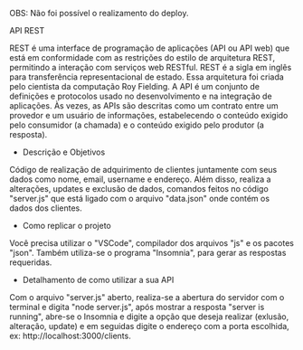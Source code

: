 OBS: Não foi possível o realizamento do deploy.

API REST

REST é uma interface de programação de aplicações (API ou API web) que está em conformidade com as restrições do estilo de arquitetura REST, 
permitindo a interação com serviços web RESTful. REST é a sigla em inglês para transferência representacional de estado. Essa arquitetura 
foi criada pelo cientista da computação Roy Fielding. A API é um conjunto de definições e protocolos usado no desenvolvimento e na integração 
de aplicações. Às vezes, as APIs são descritas como um contrato entre um provedor e um usuário de informações, estabelecendo o conteúdo exigido 
pelo consumidor (a chamada) e o conteúdo exigido pelo produtor (a resposta).

- Descrição e Objetivos

Código de realização de adquirimento de clientes juntamente com seus dados como nome, email, username e endereço. Além disso, realiza a alterações,
updates e exclusão de dados, comandos feitos no código "server.js" que está ligado com o arquivo "data.json" onde contém os dados dos clientes.

- Como replicar o projeto

Você precisa utilizar o "VSCode", compilador dos arquivos "js" e os pacotes "json". Também utiliza-se o programa "Insomnia", para gerar as respostas
requeridas.

- Detalhamento de como utilizar a sua API

Com o arquivo "server.js" aberto, realiza-se a abertura do servidor com o terminal e digita "node server.js", após mostrar a resposta "server is running",
abre-se o Insomnia e digite a opção que deseja realizar (exlusão, alteração, update) e em seguidas digite o endereço com a porta escolhida, 
ex: http://localhost:3000/clients.



